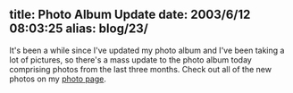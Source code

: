 title: Photo Album Update
date: 2003/6/12 08:03:25
alias: blog/23/
---
It's been a while since I've updated my photo album and I've been taking a lot of pictures, so there's a mass update to the photo album today comprising photos from the last three months. Check out all of the new photos on my [photo page](photo.asp).
